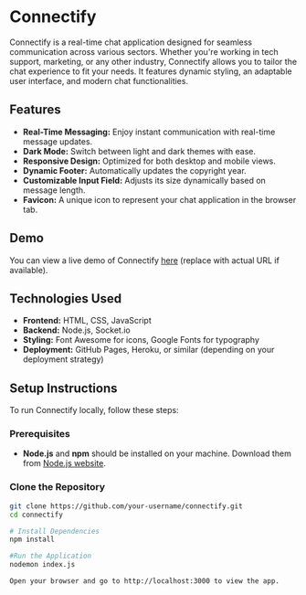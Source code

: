 # Connectify

Connectify is a real-time chat application designed for seamless communication across various sectors. Whether you're working in tech support, marketing, or any other industry, Connectify allows you to tailor the chat experience to fit your needs. It features dynamic styling, an adaptable user interface, and modern chat functionalities.

## Features

- **Real-Time Messaging:** Enjoy instant communication with real-time message updates.
- **Dark Mode:** Switch between light and dark themes with ease.
- **Responsive Design:** Optimized for both desktop and mobile views.
- **Dynamic Footer:** Automatically updates the copyright year.
- **Customizable Input Field:** Adjusts its size dynamically based on message length.
- **Favicon:** A unique icon to represent your chat application in the browser tab.

## Demo

You can view a live demo of Connectify [here](#) (replace with actual URL if available).

## Technologies Used

- **Frontend:** HTML, CSS, JavaScript
- **Backend:** Node.js, Socket.io
- **Styling:** Font Awesome for icons, Google Fonts for typography
- **Deployment:** GitHub Pages, Heroku, or similar (depending on your deployment strategy)

## Setup Instructions

To run Connectify locally, follow these steps:

### Prerequisites

- **Node.js** and **npm** should be installed on your machine. Download them from [Node.js website](https://nodejs.org/).

### Clone the Repository

```bash
git clone https://github.com/your-username/connectify.git
cd connectify

# Install Dependencies
npm install

#Run the Application
nodemon index.js

Open your browser and go to http://localhost:3000 to view the app.
